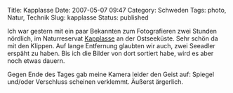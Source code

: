 Title: Kapplasse
Date: 2007-05-07 09:47
Category: Schweden
Tags: photo, Natur, Technik
Slug: kapplasse
Status: published

Ich war gestern mit ein paar Bekannten zum Fotografieren zwei Stunden
nördlich, im Naturreservat
[Kapplasse](http://www.c.lst.se/templates/Naturreservat.aspx?id=660) an
der Ostseeküste. Sehr schön da mit den Klippen. Auf lange Entfernung
glaubten wir auch, zwei Seeadler erspäht zu haben. Bis ich die Bilder
von dort sortiert habe, wird es aber noch etwas dauern.

Gegen Ende des Tages gab meine Kamera leider den Geist auf: Spiegel
und/oder Verschluss scheinen verklemmt. Äußerst ärgerlich.

